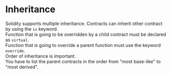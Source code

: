 # Inheritance  
Solidity supports multiple inheritance. Contracts can inherit other contract by using the `is` keyword.  
Function that is going to be overridden by a child contract must be declared as `virtual`.  
Function that is going to override a parent function must use the keyword `override`.  
Order of inheritance is important.  
You have to list the parent contracts in the order from "most base-like" to "most derived".  

```

```